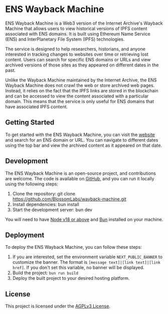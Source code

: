 # ENS Wayback Machine

ENS Wayback Machine is a Web3 version of the Internet Archive's Wayback Machine that allows users to view historical versions of IPFS content associated with ENS domains. It is built using Ethereum Name Service (ENS) and InterPlanetary File System (IPFS) technologies.

The service is designed to help researchers, historians, and anyone interested in tracking changes to websites over time or retrieving lost content. Users can search for specific ENS domains or URLs and view archived versions of those sites as they appeared on different dates in the past.

Unlike the Wayback Machine maintained by the Internet Archive, the ENS Wayback Machine does not crawl the web or store archived web pages. Instead, it relies on the fact that the IPFS links are stored in the blockchain and can be accessed to view the content associated with a particular domain. This means that the service is only useful for ENS domains that have associated IPFS content.

## Getting Started

To get started with the ENS Wayback Machine, you can visit the [website](https://wayback-machine.eth.limo) and search for an ENS domain or URL. You can navigate to different dates using the top bar and view the archived content as it appeared on that date.

## Development

The ENS Wayback Machine is an open-source project, and contributions are welcome. The code is available on [GitHub](https://github.com/BlossomLabs/wayback-machine), and you can run it locally using the following steps:

1.  Clone the repository: git clone https://github.com/BlossomLabs/wayback-machine.git
2.  Install dependencies: bun install
3.  Start the development server: bun dev

You will need to have [Node v18 or above](https://nodejs.org/) and [Bun](https://bun.sh/) installed on your machine.

## Deployment
To deploy the ENS Wayback Machine, you can follow these steps:

1. If you are interested, set the environment variable `NEXT_PUBLIC_BANNER` to customize the banner. The format is `[message text]|[link text]|[link href]`. If you don't set this variable, no banner will be displayed.
2. Build the project: `bun run build`
3. Deploy the built project to your desired hosting platform.

## License

This project is licensed under the [AGPLv3 License](LICENSE).
